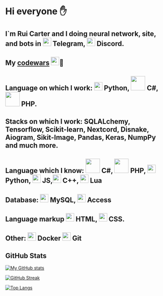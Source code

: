 # Hi everyone ✋

## I`m Rui Carter and I doing neural network, site, and bots in [<img src="https://cdn-icons-png.flaticon.com/512/87/87413.png" width="26">](Telegram) Telegram, [<img src="https://assets-global.website-files.com/6257adef93867e50d84d30e2/636e0a6a49cf127bf92de1e2_icon_clyde_blurple_RGB.png" width="26">](Discord) Discord.
## My <a href="https://www.codewars.com/users/Rui315">codewars</a> <img src="https://media1.tenor.com/m/xQtJvmYh6AcAAAAC/lmfao.gif" width="26">🔫

## Language on which I work: [<img src="https://cdn-icons-png.flaticon.com/512/2/2181.png" width="26">](Python) Python, [<img src="https://upload.wikimedia.org/wikipedia/commons/4/4f/Csharp_Logo.png" width="45">](С#) C#, [<img src="https://upload.wikimedia.org/wikipedia/commons/thumb/2/27/PHP-logo.svg/1200px-PHP-logo.svg.png" width="45">](PHP) PHP.

## Stacks on which I work: SQLALchemy, Tensorflow, Scikit-learn, Nextcord, Disnake, Aiogram, Sikit-Image, Pandas, Keras, NumpPy and much more.

## Language which I know: [<img src="https://upload.wikimedia.org/wikipedia/commons/4/4f/Csharp_Logo.png" width="45">](С#) C#, [<img src="https://upload.wikimedia.org/wikipedia/commons/thumb/2/27/PHP-logo.svg/1200px-PHP-logo.svg.png" width="45">](PHP) PHP, [<img src="https://cdn-icons-png.flaticon.com/512/2/2181.png" width="26">](Python) Python, [<img src="https://upload.wikimedia.org/wikipedia/commons/thumb/6/6a/JavaScript-logo.png/800px-JavaScript-logo.png" width="26">](JS) JS,[<img src="https://upload.wikimedia.org/wikipedia/commons/1/18/ISO_C%2B%2B_Logo.svg" width="26">](C++) C++, [<img src="https://upload.wikimedia.org/wikipedia/commons/thumb/c/cf/Lua-Logo.svg/1200px-Lua-Logo.svg.png" width="26">](Lua) Lua

## Database: [<img src="https://pngimg.com/uploads/mysql/mysql_PNG9.png" width="26">](MySQL) MySQL, [<img src="https://upload.wikimedia.org/wikipedia/commons/f/f8/Microsoft_Access_2013-2019_logo.svg" width="26">](Access) Access

## Language markup [<img src="https://www.freepnglogos.com/uploads/html5-logo-png/html5-logo-file-html-logo-black-svg-wikimedia-commons-1.png" width="26">](html) HTML, [<img src="https://upload.wikimedia.org/wikipedia/commons/thumb/6/62/CSS3_logo.svg/800px-CSS3_logo.svg.png" width="26">](css) CSS.

## Other: [<img src="https://www.docker.com/wp-content/uploads/2022/03/Moby-logo.png" width="26"/>](Docker) Docker [<img src="https://git-scm.com/images/logos/downloads/Git-Icon-Black.png" width="26"/>](Git) Git

## GitHub Stats

[![My GitHub stats](https://github-readme-stats.vercel.app/api?username=urlbug)](https://github.com/urlbug/github-readme-stats)


[![GitHub Streak](http://github-readme-streak-stats.herokuapp.com?user=your-github-username&theme=dark&background=000000)](https://git.io/streak-stats)


[![Top Langs](https://github-readme-stats.vercel.app/api/top-langs/?username=urlbug&layout=compact&theme=vision-friendly-dark)](https://github.com/anuraghazra/github-readme-stats)
